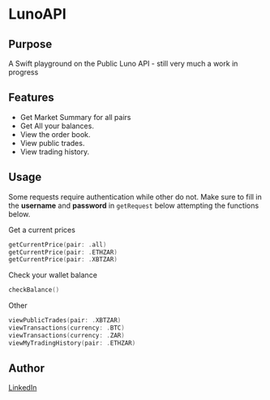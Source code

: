# LunoAPI

## Purpose
A Swift playground on the Public Luno API - still very much a work in progress

## Features
* Get Market Summary for all pairs
* Get All your balances.
* View the order book.
* View public trades.
* View trading history.

## Usage
Some requests require authentication while other do not. 
Make sure to fill in the **username** and **password** in `getRequest` below attempting the functions below.

Get a current prices
```swift
getCurrentPrice(pair: .all)
getCurrentPrice(pair: .ETHZAR)
getCurrentPrice(pair: .XBTZAR)
```

Check your wallet balance
```swift
checkBalance()
```

Other
```swift
viewPublicTrades(pair: .XBTZAR)
viewTransactions(currency: .BTC)
viewTransactions(currency: .ZAR)
viewMyTradingHistory(pair: .ETHZAR)
```

## Author
[LinkedIn](https://linkedin.com/in/mungandi/)
